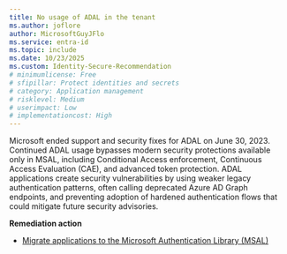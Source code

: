 ```yaml
---
title: No usage of ADAL in the tenant
ms.author: joflore
author: MicrosoftGuyJFlo
ms.service: entra-id
ms.topic: include
ms.date: 10/23/2025
ms.custom: Identity-Secure-Recommendation
# minimumlicense: Free
# sfipillar: Protect identities and secrets
# category: Application management
# risklevel: Medium
# userimpact: Low
# implementationcost: High
---
```

Microsoft ended support and security fixes for ADAL on June 30, 2023. Continued ADAL usage bypasses modern security protections available only in MSAL, including Conditional Access enforcement, Continuous Access Evaluation (CAE), and advanced token protection. ADAL applications create security vulnerabilities by using weaker legacy authentication patterns, often calling deprecated Azure AD Graph endpoints, and preventing adoption of hardened authentication flows that could mitigate future security advisories. 

**Remediation action**

- [Migrate applications to the Microsoft Authentication Library (MSAL)](/entra/identity-platform/msal-migration)
